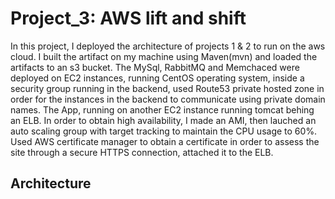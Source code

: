 # Project_3: AWS lift and shift
In this project, I deployed the architecture of projects 1 & 2 to run on the aws cloud. I built the artifact on my machine using Maven(mvn) and loaded the artifacts to an s3 bucket. The MySql, RabbitMQ and Memchaced were deployed on EC2 instances, running CentOS operating system, inside a security group running in the backend, used Route53 private hosted zone in order for the instances in the backend to communicate using private domain names. The App, running on another EC2 instance running tomcat behing an ELB. In order to obtain high availability, I made an AMI, then lauched an auto scaling group with target tracking to maintain the CPU usage to 60%. Used AWS certificate manager to obtain a certificate in order to assess the site through a secure HTTPS connection, attached it to the ELB.

## Architecture


